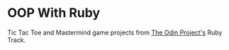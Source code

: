 # OOP With Ruby

Tic Tac Toe and Mastermind game projects from [The Odin Project's](http://www.theodinproject.com/ruby-programming/oop?ref=lnav) Ruby Track.
